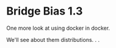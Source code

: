 # Bridge Bias 1.3

One more look at using docker in docker.

We'll see about them distributions. . .
